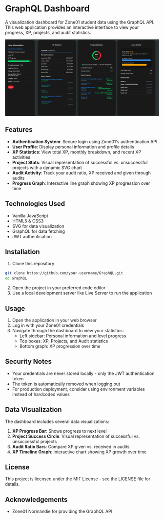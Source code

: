 # GraphQL Dashboard

A visualization dashboard for Zone01 student data using the GraphQL API. This web application provides an interactive interface to view your progress, XP, projects, and audit statistics.

![Dashboard Preview](dashboard-preview.png)

## Features

- **Authentication System**: Secure login using Zone01's authentication API
- **User Profile**: Display personal information and profile details
- **XP Statistics**: View total XP, monthly breakdown, and recent XP activities
- **Project Stats**: Visual representation of successful vs. unsuccessful projects with a dynamic SVG chart
- **Audit Activity**: Track your audit ratio, XP received and given through audits
- **Progress Graph**: Interactive line graph showing XP progression over time

## Technologies Used

- Vanilla JavaScript
- HTML5 & CSS3
- SVG for data visualization
- GraphQL for data fetching
- JWT authentication

## Installation

1. Clone this repository:
```bash
git clone https://github.com/your-username/GraphQL.git
cd GraphQL
```


2. Open the project in your preferred code editor
3. Use a local development server like Live Server to run the application

## Usage

1. Open the application in your web browser
2. Log in with your Zone01 credentials
3. Navigate through the dashboard to view your statistics:
   - Left sidebar: Personal information and level progress
   - Top boxes: XP, Projects, and Audit statistics
   - Bottom graph: XP progression over time

## Security Notes

- Your credentials are never stored locally - only the JWT authentication token
- The token is automatically removed when logging out
- For production deployment, consider using environment variables instead of hardcoded values

## Data Visualization

The dashboard includes several data visualizations:

1. **XP Progress Bar**: Shows progress to next level
2. **Project Success Circle**: Visual representation of successful vs. unsuccessful projects
3. **Audit Ratio Bars**: Compare XP given vs. received in audits
4. **XP Timeline Graph**: Interactive chart showing XP growth over time

## License

This project is licensed under the MIT License - see the LICENSE file for details.

## Acknowledgements

- Zone01 Normandie for providing the GraphQL API
